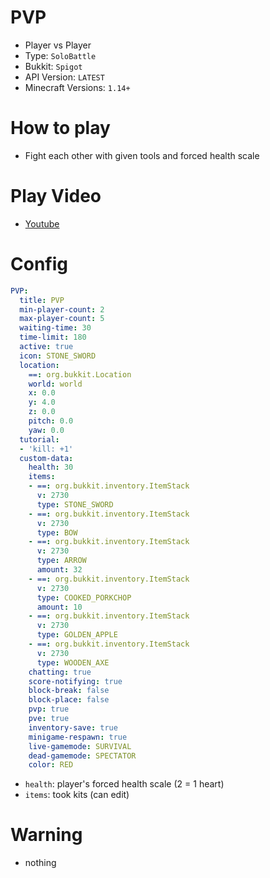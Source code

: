 # PVP
- Player vs Player
- Type: `SoloBattle`
- Bukkit: `Spigot` <!--  Write bukkit, If event of minigame is only available in specific bukkit-->
- API Version: `LATEST`
- Minecraft Versions: `1.14+`

# How to play
- Fight each other with given tools and forced health scale

# Play Video
- [Youtube](https://www.youtube.com/watch?v=PMmOHS4mbLc)

# Config
```yaml
PVP:
  title: PVP
  min-player-count: 2
  max-player-count: 5
  waiting-time: 30
  time-limit: 180
  active: true
  icon: STONE_SWORD
  location:
    ==: org.bukkit.Location
    world: world
    x: 0.0
    y: 4.0
    z: 0.0
    pitch: 0.0
    yaw: 0.0
  tutorial:
  - 'kill: +1'
  custom-data:
    health: 30
    items:
    - ==: org.bukkit.inventory.ItemStack
      v: 2730
      type: STONE_SWORD
    - ==: org.bukkit.inventory.ItemStack
      v: 2730
      type: BOW
    - ==: org.bukkit.inventory.ItemStack
      v: 2730
      type: ARROW
      amount: 32
    - ==: org.bukkit.inventory.ItemStack
      v: 2730
      type: COOKED_PORKCHOP
      amount: 10
    - ==: org.bukkit.inventory.ItemStack
      v: 2730
      type: GOLDEN_APPLE
    - ==: org.bukkit.inventory.ItemStack
      v: 2730
      type: WOODEN_AXE
    chatting: true
    score-notifying: true
    block-break: false
    block-place: false
    pvp: true
    pve: true
    inventory-save: true
    minigame-respawn: true
    live-gamemode: SURVIVAL
    dead-gamemode: SPECTATOR
    color: RED
```
- `health`: player's forced health scale (2 = 1 heart)
- `items`: took kits (can edit)

# Warning
- nothing